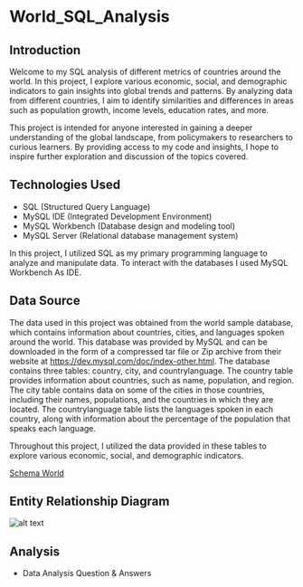 # World_SQL_Analysis

## Introduction 
Welcome to my SQL analysis of different metrics of countries around the world. In this project, I explore various economic, social, and demographic indicators to gain insights into global trends and patterns. By analyzing data from different countries, I aim to identify similarities and differences in areas such as population growth, income levels, education rates, and more.

This project is intended for anyone interested in gaining a deeper understanding of the global landscape, from policymakers to researchers to curious learners. By providing access to my code and insights, I hope to inspire further exploration and discussion of the topics covered.

## Technologies Used

* SQL (Structured Query Language)
* MySQL IDE (Integrated Development Environment)
* MySQL Workbench (Database design and modeling tool)
* MySQL Server (Relational database management system)

In this project, I utilized SQL as my primary programming language to analyze and manipulate data. To interact with the databases I used MySQL Workbench As IDE.

## Data Source
The data used in this project was obtained from the world sample database, which contains information about countries, cities, and languages spoken around the world. This database was provided by MySQL and can be downloaded in the form of a compressed tar file or Zip archive from their website at https://dev.mysql.com/doc/index-other.html. The database contains three tables: country, city, and countrylanguage. The country table provides information about countries, such as name, population, and region. The city table contains data on some of the cities in those countries, including their names, populations, and the countries in which they are located. The countrylanguage table lists the languages spoken in each country, along with information about the percentage of the population that speaks each language.

Throughout this project, I utilized the data provided in these tables to explore various economic, social, and demographic indicators.

[Schema World](https://downloads.mysql.com/docs/world_x-db.zip)

## Entity Relationship Diagram

![alt text](https://raw.githubusercontent.com/kevinapo92/World_SQL_Analysis/c0f07baec106d52407dbe0b891f51028a14e7251/EER%20Countries.png)

## Analysis 

* Data Analysis Question & Answers


